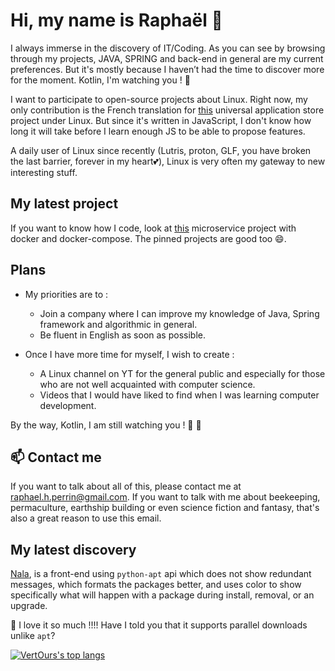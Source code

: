 # Hi, my name is Raphaël 👋

I always immerse in the discovery of IT/Coding. As you can see by browsing through my projects, JAVA, SPRING and back-end in general are my current preferences. But it's mostly because I haven’t had the time to discover more for the moment. Kotlin, I'm watching you ! :eyes:

I want to participate to open-source projects about Linux. Right now, my only contribution is the French translation for [this](https://app-outlet.github.io/) universal application store project under Linux. But since it's written in JavaScript, I don't know how long it will take before I learn enough JS to be able to propose features.

A daily user of Linux since recently (Lutris, proton, GLF, you have broken the last barrier, forever in my heart:two_hearts:), Linux is very often my gateway to new interesting stuff.

## My latest project

If you want to know how I code, look at [this](https://github.com/VertOurs/OC_P9_MediScreen) microservice project with docker and docker-compose. The pinned projects are good too 😄.

## Plans

 * My priorities are to :
    - Join a company where I can improve my knowledge of Java, Spring framework and algorithmic in general.
    - Be fluent in English as soon as possible.

 * Once I have more time for myself, I wish to create :
    - A Linux channel on YT for the general public and especially for those who are not well acquainted with computer science. 
    - Videos that I would have liked to find when I was learning computer development.
 
 By the way, Kotlin, I am still watching you ! :eyes: :eyes:


## 📫 Contact me 
If you want to talk about all of this, please contact me at raphael.h.perrin@gmail.com. If you want to talk with me about beekeeping, permaculture, earthship building or even science fiction and fantasy, that's also a great reason to use this email.


## My latest discovery

[Nala](https://gitlab.com/volian/nala), is a front-end using `python-apt` api which does not show redundant messages, which formats the packages better, and uses color to show specifically what will happen with a package during install, removal, or an upgrade.

:smiling_face_with_three_hearts: I love it so much !!!! Have I told you that it supports parallel downloads unlike `apt`?



[![VertOurs's top langs](https://github-readme-stats.vercel.app/api/top-langs/?username=VertOurs&layout=compact&theme=github_dark&hide_title=true)](https://github.com/VertOurs)
